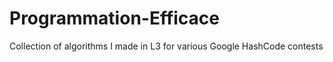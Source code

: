 # Programmation-Efficace
Collection of algorithms I made in L3 for various Google HashCode contests
